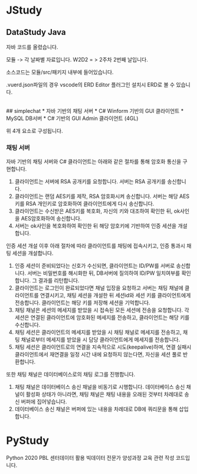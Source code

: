 # JStudy
## DataStudy Java
자바 코드를 올렸습니다.

모듈 -> 각 날짜별 자료입니다. W2D2 = > 2주차 2번째 날입니다.

소스코드는 모듈/src/패키지 내부에 들어있습니다.

.vuerd.json파일의 경우 vscode의 ERD Editor 플러그인 설치시 ERD로 볼 수 있습니다.


<br>
## simplechat
* 자바 기반의 채팅 서버
* C# Winform 기반의 GUI 클라이언트
* MySQL DB서버
* C# 기반의 GUI Admin 클라이언트 (4GL)

위 4개 요소로 구성됩니다.
### 채팅 서버
자바 기반의 채팅 서버와 C# 클라이언트는 아래와 같은 절차를 통해 암호화 통신을 구현합니다.
1. 클라이언트는 서버에 RSA 공개키를 요청합니다. 서버는 RSA 공개키를 송신합니다.
2. 클라이언트는 랜덤 AES키를 제작, RSA 암호화시켜 송신합니다. 서버는 해당 AES키를 RSA 개인키로 암호화하여 클라이언트에게 다시 송신합니다.
3. 클라이언트는 수신받은 AES키를 복호화, 자신의 키와 대조하여 확인한 뒤, ok사인을 AES암호화하여 송신합니다.
4. 서버는 ok사인을 복호화하여 확인한 뒤 해당 암호키에 기반하여 인증 세션을 개설합니다.

인증 세션 개설 이후 아래 절차에 따라 클라이언트를 채팅에 접속시키고, 인증 통과시 채팅 세션을 개설합니다.
1. 인증 세션이 준비되었다는 신호가 수신되면, 클라이언트는 ID/PW를 서버로 송신합니다. 서버는 비밀번호를 해시화한 뒤, DB서버에 질의하여 ID/PW 일치여부를 확인합니다. 그 결과를 리턴합니다.
2. 클라이언트는 로그인이 완료되었다면 채널 입장을 요청하고 서버는 채팅 채널에 클라이언트를 연결시키고, 채팅 세션을 개설한 뒤 세션id와 세션 키를 클라이언트에게 전송합니다. 클라이언트는 해당 키를 저장해 세션을 기억합니다.
3. 채팅 채널은 세션의 메세지를 받았을 시 접속된 모든 세션에 전송을 요청합니다. 각 세션은 연결된 클라이언트에 암호화된 메세지를 전송하고, 클라이언트는 해당 키를 수신합니다.
4. 채팅 세션은 클라이언트의 메세지를 받았을 시 채팅 채널로 메세지를 전송하고, 채팅 채널로부터 메세지를 받았을 시 담당 클라이언트에게 메세지를 전송합니다.
5. 채팅 세션은 클라이언트로의 연결을 지속적으로 시도(keepalive)하며, 연결 실패시 클라이언트에서 재연결을 일정 시간 내에 요청하지 않는다면, 자신을 세션 풀로 반환합니다.
   
또한 채팅 채널은 데이터베이스로의 채팅 로그를 진행합니다.
1. 채팅 채널은 데이터베이스 송신 채널을 비동기로 시행합니다. 데이터베이스 송신 채널이 활성화 상태가 아니라면, 채팅 채널은 채팅 내용을 오래된 것부터 차례대로 송신 버퍼에 집어넣습니다.
2. 데이터베이스 송신 채널은 버퍼에 있는 내용을 차례대로 DB에 쿼리문을 통해 삽입합니다.
# PyStudy
Python
2020 PBL 센터데이터 활용 빅데이터 전문가 양성과정 교육 관련 작성 코드입니다. <br>

